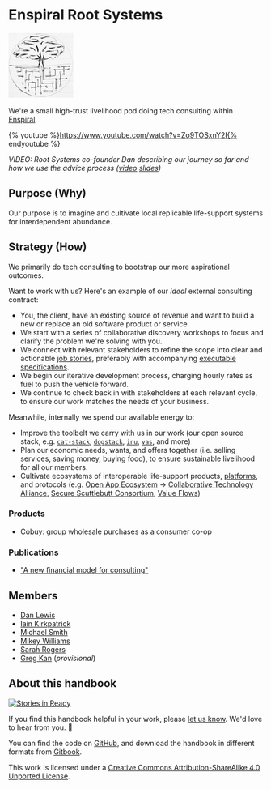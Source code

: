 # Enspiral Root Systems

<img src="./logo.jpg" alt="Root Systems logo" height="128px" />

We're a small high-trust livelihood pod doing tech consulting within [Enspiral](http://enspiral.com).

{% youtube %}https://www.youtube.com/watch?v=Zo9TOSxnY2I{% endyoutube %}

_VIDEO: Root Systems co-founder Dan describing our journey so far and how we use the advice process ([video](https://www.youtube.com/watch?v=Zo9TOSxnY2I) [slides](https://docs.google.com/presentation/d/1BaKj_W_ZyZqbFZqU8v31DFGkQYfaomD7-5H8D-ECh-0/edit#slide=id.g1822dad70a_0_224))_

## Purpose (Why)

Our purpose is to imagine and cultivate local replicable life-support systems for interdependent abundance.

## Strategy (How)

We primarily do tech consulting to bootstrap our more aspirational outcomes.

Want to work with us? Here's an example of our _ideal_ external consulting contract:

- You, the client, have an existing source of revenue and want to build a new or replace an old software product or service.
- We start with a series of collaborative discovery workshops to focus and clarify the problem we're solving with you.
- We connect with relevant stakeholders to refine the scope into clear and actionable [job stories](https://jtbd.info/replacing-the-user-story-with-the-job-story-af7cdee10c27#.layvu3kpi), preferably with accompanying [executable specifications](http://www.agilemodeling.com/essays/executableSpecifications.htm).
- We begin our iterative development process, charging hourly rates as fuel to push the vehicle forward.
- We continue to check back in with stakeholders at each relevant cycle, to ensure our work matches the needs of your business.

Meanwhile, internally we spend our available energy to:

- Improve the toolbelt we carry with us in our work (our open source stack, e.g. [`cat-stack`](https://github.com/enspiral-root-systems/cat-stack), [`dogstack`](https://github.com/iainkirkpatrick/dogstack), [`inu`](https://github.com/ahdinosaur/inu), [`vas`](https://github.com/ahdinosaur/vas), and more)
- Plan our economic needs, wants, and offers together (i.e. selling services, saving money, buying food), to ensure sustainable livelihood for all our members.
- Cultivate ecosystems of interoperable life-support products, [platforms](http://platformcoop.net/), and protocols (e.g. [Open App Ecosystem](https://github.com/open-app/core) -> [Collaborative Technology Alliance](https://medium.com/enspiral-tales/doing-more-together-together-seeding-a-collaborative-technology-alliance-82243ea30d41), [Secure Scuttlebutt Consortium](https://www.scuttlebutt.nz), [Value Flows](https://valueflo.ws))

### Products

- [Cobuy](https://cobuy.nz): group wholesale purchases as a consumer co-op

### Publications

- ["A new financial model for consulting"](https://medium.com/enspiral-tales/a-new-financial-model-for-consulting-c7781661a1ec#.9cybojkj7)

## Members

- [Dan Lewis](https://github.com/agentlewis)
- [Iain Kirkpatrick](https://github.com/iainkirkpatrick/)
- [Michael Smith](https://github.com/NotThatSmith)
- [Mikey Williams](https://github.com/ahdinosaur)
- [Sarah Rogers](https://github.com/sarah-arrrgh)
- [Greg Kan](https://github.com/gregorykan) (_provisional_)

## About this handbook

[![Stories in Ready](https://badge.waffle.io/enspiral-root-systems/handbook.svg?label=ready&title=Ready)](https://waffle.io/enspiral-root-systems/meta)

If you find this handbook helpful in your work, please [let us know](https://github.com/enspiral-root-systems/meta/issues/new). We'd love to hear from you. 🐌

You can find the code on [GitHub](https://github.com/enspiral-root-systems/meta), and download the handbook in different formats from [Gitbook](https://www.gitbook.com/book/enspiral-root-systems/meta/details).

This work is licensed under a [Creative Commons Attribution-ShareAlike 4.0 Unported License](http://creativecommons.org/licenses/by-sa/4.0/).
